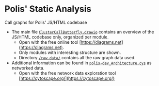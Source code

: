 # Polis' Static Analysis
Call graphs  for Polis' JS/HTML codebase

* The main file [`ClusterCallButterfly.drawio`](ClusterCallButterfly.drawio) contains an overview of the JS/HTML codebase only, organized per module.
  * Open with the free online tool [https://diagrams.net](https://diagrams.net).
  * Only modules with interesting structure are shown.
  * Directory [`/raw_data/`](/raw_data/) contains all the raw graph data used.
* Additional information can be found in [`polis-dev_Architecture.cys`](polis-dev_Architecture.cys) as networked data.
  * Open with the free network data exploration tool [https://cytoscape.org/](https://cytoscape.org/) 
